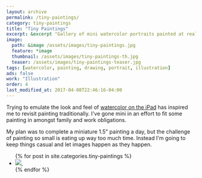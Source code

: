 ```yaml
---
layout: archive
permalink: /tiny-paintings/
category: tiny-paintings
title: "Tiny Paintings"
excerpt: &excerpt "Gallery of mini watercolor portraits painted at really small sizes."
image: 
  path: &image /assets/images/tiny-paintings.jpg
  feature: *image
  thumbnail: /assets/images/tiny-paintings-th.jpg
  teaser: /assets/images/tiny-paintings-teaser.jpg
tags: [watercolor, painting, drawing, portrait, illustration]
ads: false
work: "Illustration"
order: 4
last_modified_at: 2017-04-08T22:46:16-04:00
---
```


Trying to emulate the look and feel of [watercolor on the iPad](/paperfaces/) has inspired me to revisit painting traditionally. I've gone mini in an effort to fit some painting in amongst family and work obligations. 

My plan was to complete a miniature 1.5\" painting a day, but the challenge of painting so small is eating up way too much time. Instead I'm going to keep things casual and let images happen as they happen.

<ul class="gallery-thumbnails">
{% for post in site.categories.tiny-paintings %}
  <li>
    <a href="{{ post.url }}" title="{{ post.title }}">
      <noscript>
        <img src="{{ post.image.thumbnail }}">
      </noscript>
      <img class="lazyload fade-in" src="/assets/images/preload-150.png" data-src="{{ post.image.thumbnail }}" alt="">
    </a>
  </li>
{% endfor %}
</ul>

